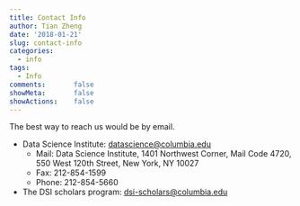 ```yaml
---
title: Contact Info
author: Tian Zheng
date: '2018-01-21'
slug: contact-info
categories: 
  - info
tags: 
  - Info
comments:       false
showMeta:       false
showActions:    false
---
```


The best way to reach us would be by email. 

- Data Science Institute: <datascience@columbia.edu>
    - Mail: Data Science Institute, 1401 Northwest Corner, Mail Code 4720, 550 West 120th Street, New York, NY 10027
    - Fax: 212-854-1599
    - Phone: 212-854-5660
- The DSI scholars program: <dsi-scholars@columbia.edu>



